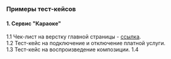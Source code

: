 ### Примеры тест-кейсов

#### 1. Сервис "Караоке"
1.1 Чек-лист на верстку главной страницы - [ссылка](https://github.com/rsmvdeellc/test_cases/blob/main/Karaoke.tele2/ui_check_list.md).   
1.2 Тест-кейс на подключение и отключение платной услуги.   
1.3  Тест-кейс на воспроизведение композиции.
1.4



